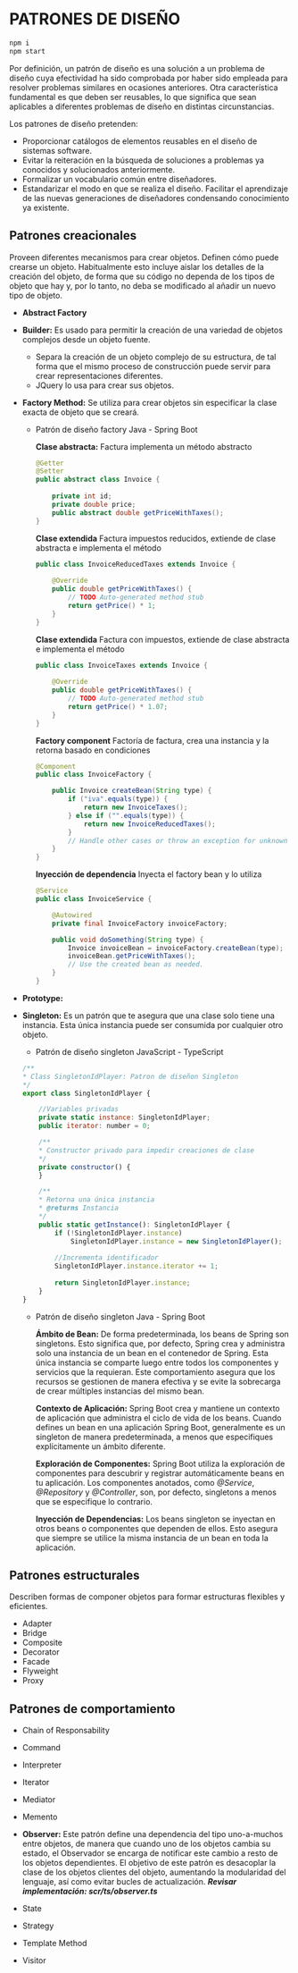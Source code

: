# PATRONES DE DISEÑO

```cmd
npm i
npm start
```

Por definición, un patrón de diseño es una solución a un problema de diseño cuya efectividad ha sido comprobada por haber sido empleada para resolver problemas similares en ocasiones anteriores. Otra característica fundamental es que deben ser reusables, lo que significa que sean aplicables a diferentes problemas de diseño en distintas circunstancias. 

Los patrones de diseño pretenden:

- Proporcionar catálogos de elementos reusables en el diseño de sistemas software.
- Evitar la reiteración en la búsqueda de soluciones a problemas ya conocidos y solucionados anteriormente.
- Formalizar un vocabulario común entre diseñadores.
- Estandarizar el modo en que se realiza el diseño. Facilitar el aprendizaje de las nuevas generaciones de diseñadores condensando conocimiento ya existente.

## Patrones creacionales

Proveen diferentes mecanismos para crear objetos. Definen cómo puede crearse un objeto. Habitualmente esto incluye aislar los detalles de la creación del objeto, de forma que su código no dependa de los tipos de objeto que hay y, por lo tanto, no deba se modificado al añadir un nuevo tipo de objeto.

- **Abstract Factory**
- **Builder:** Es usado para permitir la creación de una variedad de objetos complejos desde un objeto fuente.

    - Separa la creación de un objeto complejo de su estructura, de tal forma que el mismo proceso de construcción puede servir para crear representaciones diferentes.
    - JQuery lo usa para crear sus objetos.

- **Factory Method:** Se utiliza para crear objetos sin especificar la clase exacta de objeto que se creará.

    - Patrón de diseño factory Java - Spring Boot

        **Clase abstracta:** Factura implementa un método abstracto
        ```Java
        @Getter
        @Setter
        public abstract class Invoice {
            
            private int id;
            private double price;
            public abstract double getPriceWithTaxes();
        }
        ```

        **Clase extendida** Factura impuestos reducidos, extiende de clase abstracta e implementa el método
        ```Java
        public class InvoiceReducedTaxes extends Invoice {
            
            @Override
            public double getPriceWithTaxes() {
                // TODO Auto-generated method stub
                return getPrice() * 1;
            }
        }
        ```

        **Clase extendida** Factura con impuestos, extiende de clase abstracta e implementa el método
        ```Java
        public class InvoiceTaxes extends Invoice {
            
            @Override
            public double getPriceWithTaxes() {
                // TODO Auto-generated method stub
                return getPrice() * 1.07;
            }
        }
        ```

        **Factory component** Factoría de factura, crea una instancia y la retorna basado en condiciones
        ```Java
        @Component
        public class InvoiceFactory {

            public Invoice createBean(String type) {
                if ("iva".equals(type)) {
                    return new InvoiceTaxes();
                } else if ("".equals(type)) {
                    return new InvoiceReducedTaxes();
                }
                // Handle other cases or throw an exception for unknown types.
            }
        }
        ```

        **Inyección de dependencia** Inyecta el factory bean y lo utiliza
        ```Java
        @Service
        public class InvoiceService {

            @Autowired
            private final InvoiceFactory invoiceFactory;

            public void doSomething(String type) {
                Invoice invoiceBean = invoiceFactory.createBean(type);
                invoiceBean.getPriceWithTaxes();
                // Use the created bean as needed.
            }
        }
        ```        

- **Prototype:**
- **Singleton:** Es un patrón que te asegura que una clase solo tiene una instancia. Esta única instancia puede ser consumida por cualquier otro objeto.

    - Patrón de diseño singleton JavaScript - TypeScript
    ```JavaScript
    /**
    * Class SingletonIdPlayer: Patron de diseñon Singleton
    */
    export class SingletonIdPlayer {

        //Variables privadas
        private static instance: SingletonIdPlayer;
        public iterator: number = 0;

        /**
        * Constructor privado para impedir creaciones de clase
        */
        private constructor() {
        }

        /**
        * Retorna una única instancia
        * @returns Instancia
        */
        public static getInstance(): SingletonIdPlayer {
            if (!SingletonIdPlayer.instance)
                SingletonIdPlayer.instance = new SingletonIdPlayer();
            
            //Incrementa identificador
            SingletonIdPlayer.instance.iterator += 1;
            
            return SingletonIdPlayer.instance;
        }
    }
    ```

    - Patrón de diseño singleton Java - Spring Boot

        **Ámbito de Bean:**  De forma predeterminada, los beans de Spring son singletons. Esto significa que, por defecto, Spring crea y administra solo una instancia de un bean en el contenedor de Spring. Esta única instancia se comparte luego entre todos los componentes y servicios que la requieran. Este comportamiento asegura que los recursos se gestionen de manera efectiva y se evite la sobrecarga de crear múltiples instancias del mismo bean.

        **Contexto de Aplicación:** Spring Boot crea y mantiene un contexto de aplicación que administra el ciclo de vida de los beans. Cuando defines un bean en una aplicación Spring Boot, generalmente es un singleton de manera predeterminada, a menos que especifiques explícitamente un ámbito diferente.

        **Exploración de Componentes:** Spring Boot utiliza la exploración de componentes para descubrir y registrar automáticamente beans en tu aplicación. Los componentes anotados, como *@Service*, *@Repository* y *@Controller*, son, por defecto, singletons a menos que se especifique lo contrario.

        **Inyección de Dependencias:** Los beans singleton se inyectan en otros beans o componentes que dependen de ellos. Esto asegura que siempre se utilice la misma instancia de un bean en toda la aplicación.

## Patrones estructurales

Describen formas de componer objetos para formar estructuras flexibles y eficientes.

- Adapter
- Bridge
- Composite
- Decorator
- Facade
- Flyweight
- Proxy
		
## Patrones de comportamiento

- Chain of Responsability
- Command
- Interpreter
- Iterator
- Mediator
- Memento
- **Observer:** Este patrón define una dependencia del tipo uno-a-muchos entre objetos, de manera que cuando uno de los objetos cambia su estado, el Observador se encarga de notificar este cambio a resto de los objetos dependientes. El objetivo de este patrón es desacoplar la clase de los objetos clientes del objeto, aumentando la modularidad del lenguaje, así como evitar bucles de actualización. ***Revisar implementación: scr/ts/observer.ts***

- State
- Strategy
- Template Method
- Visitor